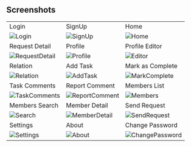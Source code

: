 ## Screenshots
||||
|-|-|-|
|Login|SignUp|Home|
|![Login](https://github.com/anitab-org/mentorship-ios/blob/yugantarjain-patch-1/Screenshots/Screenshots/Login.png)|![SignUp](https://github.com/anitab-org/mentorship-ios/blob/yugantarjain-patch-1/Screenshots/Screenshots/SignUp.png)|![Home](https://github.com/anitab-org/mentorship-ios/blob/yugantarjain-patch-1/Screenshots/Screenshots/Home.png)|
|Request Detail|Profile|Profile Editor|
|![RequestDetail](https://github.com/anitab-org/mentorship-ios/blob/yugantarjain-patch-1/Screenshots/Screenshots/RequestDetail.png)|![Profile](https://github.com/anitab-org/mentorship-ios/blob/yugantarjain-patch-1/Screenshots/Screenshots/Profile.png)|![Editor](https://github.com/anitab-org/mentorship-ios/blob/yugantarjain-patch-1/Screenshots/Screenshots/ProfileEditor.png)|
|Relation|Add Task|Mark as Complete|
|![Relation](https://github.com/anitab-org/mentorship-ios/blob/yugantarjain-patch-1/Screenshots/Screenshots/Relation.png)|![AddTask](https://github.com/anitab-org/mentorship-ios/blob/yugantarjain-patch-1/Screenshots/Screenshots/AddTask.png)|![MarkComplete](https://github.com/anitab-org/mentorship-ios/blob/yugantarjain-patch-1/Screenshots/Screenshots/MarkComplete.png)|
|Task Comments|Report Comment|Members List|
|![TaskComments](https://github.com/anitab-org/mentorship-ios/blob/yugantarjain-patch-1/Screenshots/Screenshots/TaskComments.png)|![ReportComment](https://github.com/anitab-org/mentorship-ios/blob/yugantarjain-patch-1/Screenshots/Screenshots/ReportComment.png)|![Members](https://github.com/anitab-org/mentorship-ios/blob/yugantarjain-patch-1/Screenshots/Screenshots/Members.png)|
|Members Search|Member Detail|Send Request|
|![Search](https://github.com/anitab-org/mentorship-ios/blob/yugantarjain-patch-1/Screenshots/Screenshots/Search.png)|![MemberDetail](https://github.com/anitab-org/mentorship-ios/blob/yugantarjain-patch-1/Screenshots/Screenshots/MemberDetail.png)|![SendRequest](https://github.com/anitab-org/mentorship-ios/blob/yugantarjain-patch-1/Screenshots/Screenshots/SendRequest.png)|
|Settings|About|Change Password|
|![Settings](https://github.com/anitab-org/mentorship-ios/blob/yugantarjain-patch-1/Screenshots/Screenshots/Settings.png)|![About](https://github.com/anitab-org/mentorship-ios/blob/yugantarjain-patch-1/Screenshots/Screenshots/About.png)|![ChangePassword](https://github.com/anitab-org/mentorship-ios/blob/yugantarjain-patch-1/Screenshots/Screenshots/ChangePassword.png)|
